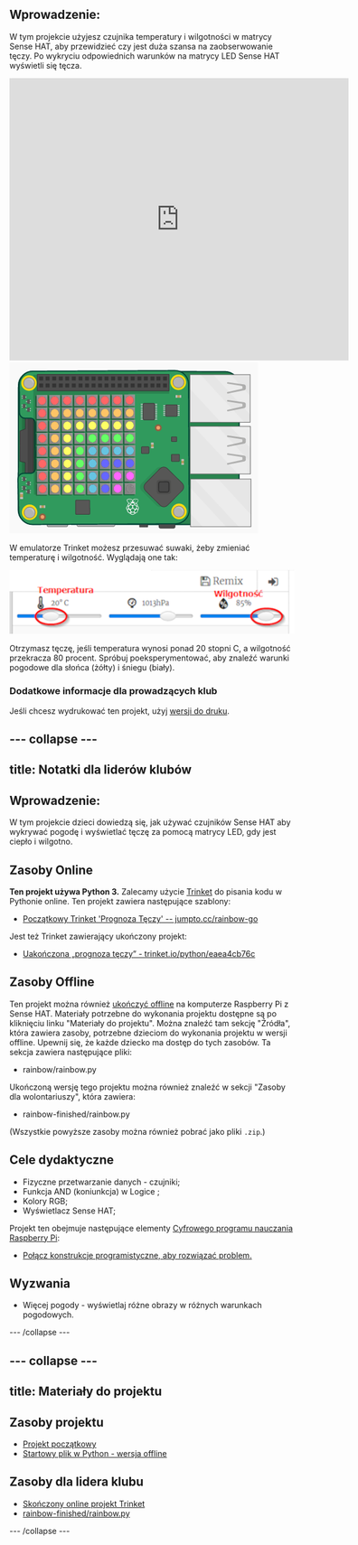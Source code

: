 ## Wprowadzenie:

W tym projekcie użyjesz czujnika temperatury i wilgotności w matrycy Sense HAT, aby przewidzieć czy jest duża szansa na zaobserwowanie tęczy. Po wykryciu odpowiednich warunków na matrycy LED Sense HAT wyświetli się tęcza.

<div class="trinket">
  <iframe src="https://trinket.io/embed/python/eaea4cb76c?outputOnly=true&start=result" width="600" height="500" frameborder="0" marginwidth="0" marginheight="0" allowfullscreen>
</iframe> <img src="images/rainbow-final.png" />
</div>

W emulatorze Trinket możesz przesuwać suwaki, żeby zmieniać temperaturę i wilgotność. Wyglądają one tak:

![zrzut ekranu](images/rainbow-sliders.png)

Otrzymasz tęczę, jeśli temperatura wynosi ponad 20 stopni C, a wilgotność przekracza 80 procent. Spróbuj poeksperymentować, aby znaleźć warunki pogodowe dla słońca (żółty) i śniegu (biały).

### Dodatkowe informacje dla prowadzących klub

Jeśli chcesz wydrukować ten projekt, użyj [wersji do druku](https://projects.raspberrypi.org/en/projects/rainbow-predictor/print).

## \--- collapse \---

## title: Notatki dla liderów klubów

## Wprowadzenie:

W tym projekcie dzieci dowiedzą się, jak używać czujników Sense HAT aby wykrywać pogodę i wyświetlać tęczę za pomocą matrycy LED, gdy jest ciepło i wilgotno.

## Zasoby Online

**Ten projekt używa Python 3.** Zalecamy użycie [Trinket](https://trinket.io/) do pisania kodu w Pythonie online. Ten projekt zawiera następujące szablony:

* [Początkowy Trinket 'Prognoza Tęczy' -- jumpto.cc/rainbow-go](http://jumpto.cc/rainbow-go)

Jest też Trinket zawierający ukończony projekt:

* [Uakończona „prognoza tęczy” - trinket.io/python/eaea4cb76c](https://trinket.io/python/eaea4cb76c)

## Zasoby Offline

Ten projekt można również [ukończyć offline](https://www.codeclubprojects.org/en-GB/resources/physical-sense-hat/) na komputerze Raspberry Pi z Sense HAT. Materiały potrzebne do wykonania projektu dostępne są po kliknięciu linku "Materiały do projektu". Można znaleźć tam sekcję "Źródła", która zawiera zasoby, potrzebne dzieciom do wykonania projektu w wersji offline. Upewnij się, że każde dziecko ma dostęp do tych zasobów. Ta sekcja zawiera następujące pliki:

* rainbow/rainbow.py

Ukończoną wersję tego projektu można również znaleźć w sekcji "Zasoby dla wolontariuszy", która zawiera:

* rainbow-finished/rainbow.py

(Wszystkie powyższe zasoby można również pobrać jako pliki `.zip`.)

## Cele dydaktyczne

* Fizyczne przetwarzanie danych - czujniki;
* Funkcja AND (koniunkcja) w Logice ; 
* Kolory RGB;
* Wyświetlacz Sense HAT;

Projekt ten obejmuje następujące elementy [Cyfrowego programu nauczania Raspberry Pi](https://rpf.io/curriculum):

* [Połącz konstrukcje programistyczne, aby rozwiązać problem.](https://www.raspberrypi.org/curriculum/programming/builder)

## Wyzwania

* Więcej pogody - wyświetlaj różne obrazy w różnych warunkach pogodowych. 

\--- /collapse \---

## \--- collapse \---

## title: Materiały do projektu

## Zasoby projektu

* [Projekt początkowy](http://jumpto.cc/rainbow-go)
* [Startowy plik w Python - wersja offline](resources/rainbow-rainbow.py)

## Zasoby dla lidera klubu

* [Skończony online projekt Trinket](https://trinket.io/python/eaea4cb76c)
* [rainbow-finished/rainbow.py](resources/rainbow-final-rainbow.py)

\--- /collapse \---